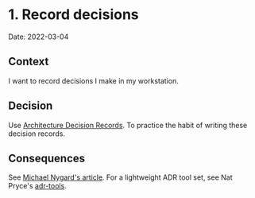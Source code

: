 # 1. Record decisions

Date: 2022-03-04

## Context

I want to record decisions I make in my workstation.

## Decision

Use [Architecture Decision Records][1]. To practice the habit of writing these
decision records.

## Consequences

See [Michael Nygard's article][1]. For a lightweight ADR tool set, see Nat
Pryce's [adr-tools][2].

[1]: http://thinkrelevance.com/blog/2011/11/15/documenting-architecture-decisions
[2]: https://github.com/npryce/adr-tools
